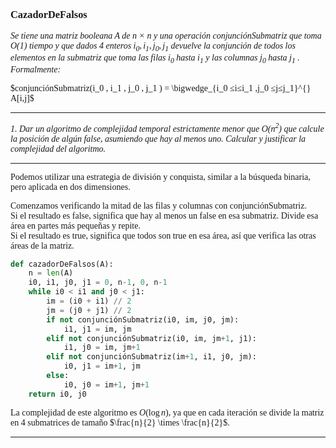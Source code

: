 <font face = "LaTeX">

### CazadorDeFalsos

*Se tiene una matriz booleana A de n × n y una operación conjunciónSubmatriz que toma O(1) tiempo y que dados 4 enteros $i_0 , i_1 , j_0 , j_1$ devuelve la conjunción de todos los elementos en la submatriz que toma las filas $i_0$ hasta $i_1$ y las columnas $j_0$ hasta $j_1$ . Formalmente:*

$conjunciónSubmatriz(i_0 , i_1 , j_0 , j_1 ) = \bigwedge_{i_0 ≤i≤i_1 ,j_0 ≤j≤j_1}^{} A[i,j]$

---

*1. Dar un algoritmo de complejidad temporal estrictamente menor que $O(n^2 )$ que calcule la posición de algún false, asumiendo que hay al menos uno. Calcular y justificar la complejidad del algoritmo.*

---

Podemos utilizar una estrategia de división y conquista, similar a la búsqueda binaria, pero aplicada en dos dimensiones.

Comenzamos verificando la mitad de las filas y columnas con conjunciónSubmatriz.\
Si el resultado es false, significa que hay al menos un false en esa submatriz. Divide esa área en partes más pequeñas y repite.\
Si el resultado es true, significa que todos son true en esa área, así que verifica las otras áreas de la matriz.
    
```python
def cazadorDeFalsos(A):
    n = len(A)
    i0, i1, j0, j1 = 0, n-1, 0, n-1
    while i0 < i1 and j0 < j1:
        im = (i0 + i1) // 2
        jm = (j0 + j1) // 2
        if not conjunciónSubmatriz(i0, im, j0, jm):
            i1, j1 = im, jm
        elif not conjunciónSubmatriz(i0, im, jm+1, j1):
            i1, j0 = im, jm+1
        elif not conjunciónSubmatriz(im+1, i1, j0, jm):
            i0, j1 = im+1, jm
        else:
            i0, j0 = im+1, jm+1
    return i0, j0
```

La complejidad de este algoritmo es $O(\log n)$, ya que en cada iteración se divide la matriz en 4 submatrices de tamaño $\frac{n}{2} \times \frac{n}{2}$.

---

</font>